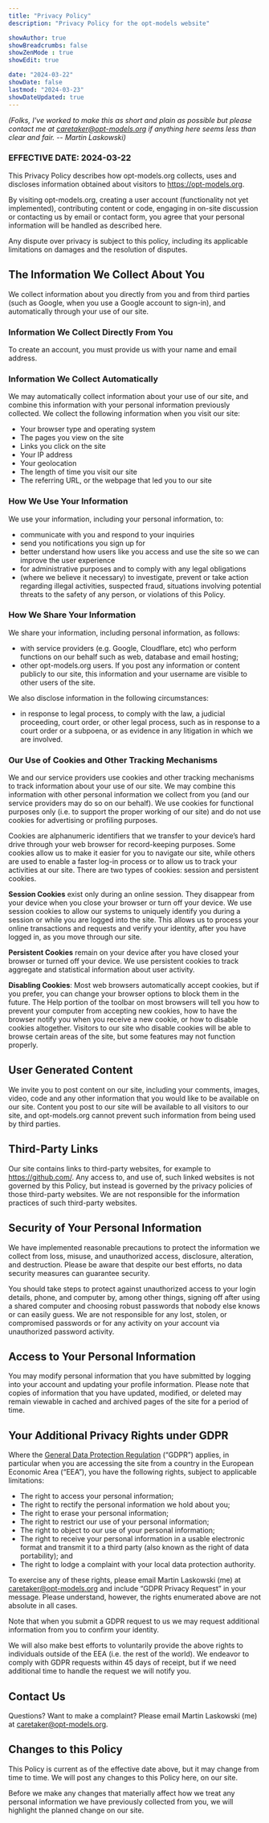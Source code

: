 ```yaml
---
title: "Privacy Policy"
description: "Privacy Policy for the opt-models website"

showAuthor: true
showBreadcrumbs: false
showZenMode : true
showEdit: true

date: "2024-03-22"
showDate: false
lastmod: "2024-03-23"
showDateUpdated: true
---
```


*(Folks, I've worked to make this as short and plain as possible but please contact me at caretaker@opt-models.org if anything here seems less than clear and fair. -- Martin Laskowski)*

### EFFECTIVE DATE: 2024-03-22

This Privacy Policy describes how opt-models.org collects, uses and discloses information obtained about visitors to https://opt-models.org.

By visiting opt-models.org, creating a user account (functionality not yet implemented), contributing content or code, engaging in on-site discussion or contacting us by email or contact form, you agree that your personal information will be handled as described here.

Any dispute over privacy is subject to this policy, including its applicable limitations on damages and the resolution of disputes.

## The Information We Collect About You

We collect information about you directly from you and from third parties (such as Google, when you use a Google account to sign-in), and automatically through your use of our site.

### Information We Collect Directly From You

To create an account, you must provide us with your name and email address. 

### Information We Collect Automatically

We may automatically collect information about your use of our site, and combine this information with your personal information previously collected. We collect the following information when you visit our site:

- Your browser type and operating system
- The pages you view on the site
- Links you click on the site
- Your IP address
- Your geolocation
- The length of time you visit our site
- The referring URL, or the webpage that led you to our site

### How We Use Your Information

We use your information, including your personal information, to:

- communicate with you and respond to your inquiries
- send you notifications you sign up for
- better understand how users like you access and use the site so we can improve the user experience
- for administrative purposes and to comply with any legal obligations
- (where we believe it necessary) to investigate, prevent or take action regarding illegal activities, suspected fraud, situations involving potential threats to the safety of any person, or violations of this Policy.

### How We Share Your Information

We share your information, including personal information, as follows:

- with service providers  (e.g. Google, Cloudflare, etc) who perform functions on our behalf such as web, database and email hosting;
- other opt-models.org users. If you post any information or content publicly to our site, this information and your username are visible to other users of the site.

We also disclose information in the following circumstances:

- in response to legal process, to comply with the law, a judicial proceeding, court order, or other legal process, such as in response to a court order or a subpoena, or as evidence in any litigation in which we are involved.

### Our Use of Cookies and Other Tracking Mechanisms

We and our service providers use cookies and other tracking mechanisms to track information about your use of our site. We may combine this information with other personal information we collect from you (and our service providers may do so on our behalf). We use cookies for functional purposes only (i.e. to support the proper working of our site) and do not use cookies for advertising or profiling purposes.

Cookies are alphanumeric identifiers that we transfer to your device’s hard drive through your web browser for record-keeping purposes. Some cookies allow us to make it easier for you to navigate our site, while others are used to enable a faster log-in process or to allow us to track your activities at our site. There are two types of cookies: session and persistent cookies.

**Session Cookies** exist only during an online session. They disappear from your device when you close your browser or turn off your device. We use session cookies to allow our systems to uniquely identify you during a session or while you are logged into the site. This allows us to process your online transactions and requests and verify your identity, after you have logged in, as you move through our site.

**Persistent Cookies** remain on your device after you have closed your browser or turned off your device. We use persistent cookies to track aggregate and statistical information about user activity.

**Disabling Cookies**: Most web browsers automatically accept cookies, but if you prefer, you can change your browser options to block them in the future. The Help portion of the toolbar on most browsers will tell you how to prevent your computer from accepting new cookies, how to have the browser notify you when you receive a new cookie, or how to disable cookies altogether. Visitors to our site who disable cookies will be able to browse certain areas of the site, but some features may not function properly.

## User Generated Content

We invite you to post content on our site, including your comments, images, video, code and any other information that you would like to be available on our site. Content you post to our site will be available to all visitors to our site, and opt-models.org cannot prevent such information from being used by third parties.

## Third-Party Links

Our site contains links to third-party websites, for example to https://github.com/. Any access to, and use of, such linked websites is not governed by this Policy, but instead is governed by the privacy policies of those third-party websites. We are not responsible for the information practices of such third-party websites.

## Security of Your Personal Information

We have implemented reasonable precautions to protect the information we collect from loss, misuse, and unauthorized access, disclosure, alteration, and destruction. Please be aware that despite our best efforts, no data security measures can guarantee security.

You should take steps to protect against unauthorized access to your login details, phone, and computer by, among other things, signing off after using a shared computer and choosing robust passwords that nobody else knows or can easily guess. We are not responsible for any lost, stolen, or compromised passwords or for any activity on your account via unauthorized password activity.

## Access to Your Personal Information

You may modify personal information that you have submitted by logging into your account and updating your profile information. Please note that copies of information that you have updated, modified, or deleted may remain viewable in cached and archived pages of the site for a period of time.

## Your Additional Privacy Rights under GDPR

Where the [General Data Protection Regulation](https://en.wikipedia.org/wiki/General_Data_Protection_Regulation) (“GDPR”) applies, in particular when you are accessing the site from a country in the European Economic Area (“EEA”), you have the following rights, subject to applicable limitations:

- The right to access your personal information;
- The right to rectify the personal information we hold about you;
- The right to erase your personal information;
- The right to restrict our use of your personal information;
- The right to object to our use of your personal information;
- The right to receive your personal information in a usable electronic format and transmit it to a third party (also known as the right of data portability); and
- The right to lodge a complaint with your local data protection authority.

To exercise any of these rights, please email Martin Laskowski (me) at [caretaker@opt-models.org](mailto:caretaker@opt-models.org) and include “GDPR Privacy Request” in your message. Please understand, however, the rights enumerated above are not absolute in all cases. 

Note that when you submit a GDPR request to us we may request additional information from you to confirm your identity.

We will also make best efforts to voluntarily provide the above rights to individuals outside of the EEA (i.e. the rest of the world). We endeavor to comply with GDPR requests within 45 days of receipt, but if we need additional time to handle the request we will notify you.

## Contact Us

Questions? Want to make a complaint? Please email Martin Laskowski (me) at [caretaker@opt-models.org](mailto:caretaker@opt-models.org).

## Changes to this Policy

This Policy is current as of the effective date above, but it may change from time to time. We will post any changes to this Policy here, on our site.

Before we make any changes that materially affect how we treat any personal information we have previously collected from you, we will highlight the planned change on our site.

